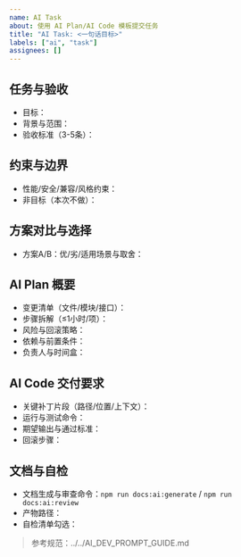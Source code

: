 ```yaml
---
name: AI Task
about: 使用 AI Plan/AI Code 模板提交任务
title: "AI Task: <一句话目标>"
labels: ["ai", "task"]
assignees: []
---
```


## 任务与验收
- 目标：
- 背景与范围：
- 验收标准（3-5条）：

## 约束与边界
- 性能/安全/兼容/风格约束：
- 非目标（本次不做）：

## 方案对比与选择
- 方案A/B：优/劣/适用场景与取舍：

## AI Plan 概要
- 变更清单（文件/模块/接口）：
- 步骤拆解（≤1小时/项）：
- 风险与回滚策略：
- 依赖与前置条件：
- 负责人与时间盒：

## AI Code 交付要求
- 关键补丁片段（路径/位置/上下文）：
- 运行与测试命令：
- 期望输出与通过标准：
- 回滚步骤：

## 文档与自检
- 文档生成与审查命令：`npm run docs:ai:generate` / `npm run docs:ai:review`
- 产物路径：
- 自检清单勾选：

> 参考规范：../../AI_DEV_PROMPT_GUIDE.md